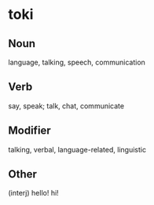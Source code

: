 toki
===

Noun
---

language, talking, speech, communication

Verb
---

say, speak; talk, chat, communicate

Modifier
---

talking, verbal, language-related, linguistic

Other
---

(interj) hello! hi!